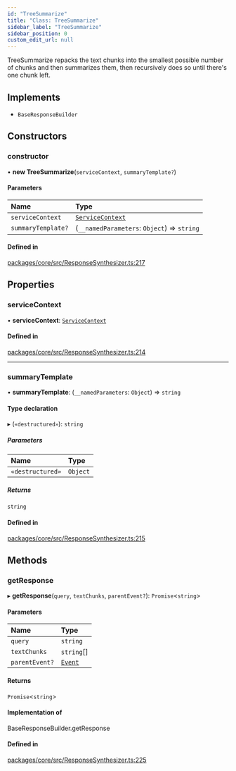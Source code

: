 ```yaml
---
id: "TreeSummarize"
title: "Class: TreeSummarize"
sidebar_label: "TreeSummarize"
sidebar_position: 0
custom_edit_url: null
---
```


TreeSummarize repacks the text chunks into the smallest possible number of chunks and then summarizes them, then recursively does so until there's one chunk left.

## Implements

- `BaseResponseBuilder`

## Constructors

### constructor

• **new TreeSummarize**(`serviceContext`, `summaryTemplate?`)

#### Parameters

| Name               | Type                                                |
| :----------------- | :-------------------------------------------------- |
| `serviceContext`   | [`ServiceContext`](../interfaces/ServiceContext.md) |
| `summaryTemplate?` | (`__namedParameters`: `Object`) => `string`         |

#### Defined in

[packages/core/src/ResponseSynthesizer.ts:217](https://github.com/run-llama/LlamaIndexTS/blob/f0be933/packages/core/src/ResponseSynthesizer.ts#L217)

## Properties

### serviceContext

• **serviceContext**: [`ServiceContext`](../interfaces/ServiceContext.md)

#### Defined in

[packages/core/src/ResponseSynthesizer.ts:214](https://github.com/run-llama/LlamaIndexTS/blob/f0be933/packages/core/src/ResponseSynthesizer.ts#L214)

---

### summaryTemplate

• **summaryTemplate**: (`__namedParameters`: `Object`) => `string`

#### Type declaration

▸ (`«destructured»`): `string`

##### Parameters

| Name             | Type     |
| :--------------- | :------- |
| `«destructured»` | `Object` |

##### Returns

`string`

#### Defined in

[packages/core/src/ResponseSynthesizer.ts:215](https://github.com/run-llama/LlamaIndexTS/blob/f0be933/packages/core/src/ResponseSynthesizer.ts#L215)

## Methods

### getResponse

▸ **getResponse**(`query`, `textChunks`, `parentEvent?`): `Promise`<`string`\>

#### Parameters

| Name           | Type                              |
| :------------- | :-------------------------------- |
| `query`        | `string`                          |
| `textChunks`   | `string`[]                        |
| `parentEvent?` | [`Event`](../interfaces/Event.md) |

#### Returns

`Promise`<`string`\>

#### Implementation of

BaseResponseBuilder.getResponse

#### Defined in

[packages/core/src/ResponseSynthesizer.ts:225](https://github.com/run-llama/LlamaIndexTS/blob/f0be933/packages/core/src/ResponseSynthesizer.ts#L225)
